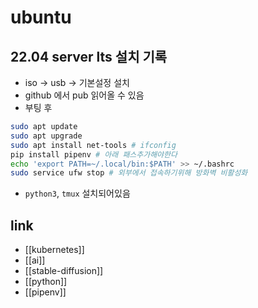 # ubuntu

## 22.04 server lts  설치 기록
- iso -> usb -> 기본설정 설치
- github 에서 pub 읽어올 수 있음
- 부팅 후
```sh
sudo apt update
sudo apt upgrade
sudo apt install net-tools # ifconfig
pip install pipenv # 아래 패스추가해야한다
echo 'export PATH=~/.local/bin:$PATH' >> ~/.bashrc
sudo service ufw stop # 외부에서 접속하기위해 방화벽 비활성화
```
- `python3`, `tmux` 설치되어있음

## link
- [[kubernetes]]
- [[ai]]
- [[stable-diffusion]]
- [[python]]
- [[pipenv]]
